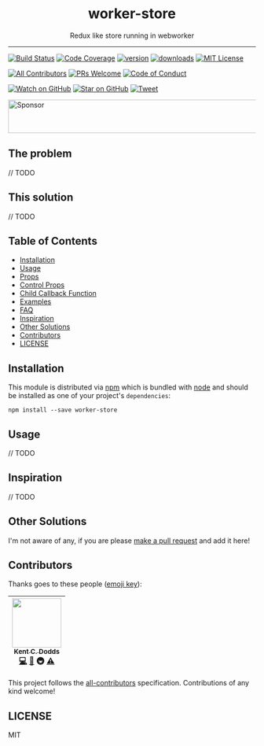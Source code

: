 <div align="center">
<h1>worker-store</h1>

<p>Redux like store running in webworker</p>
</div>

<hr />

[![Build Status][build-badge]][build]
[![Code Coverage][coverage-badge]][coverage]
[![version][version-badge]][package]
[![downloads][downloads-badge]][npmtrends]
[![MIT License][license-badge]][LICENSE]

[![All Contributors](https://img.shields.io/badge/all_contributors-1-orange.svg?style=flat-square)](#contributors)
[![PRs Welcome][prs-badge]][prs]
[![Code of Conduct][coc-badge]][coc]

[![Watch on GitHub][github-watch-badge]][github-watch]
[![Star on GitHub][github-star-badge]][github-star]
[![Tweet][twitter-badge]][twitter]

<a href="https://app.codesponsor.io/link/PKGFLnhDiFvsUA5P4kAXfiPs/kentcdodds/worker-store" rel="nofollow"><img src="https://app.codesponsor.io/embed/PKGFLnhDiFvsUA5P4kAXfiPs/kentcdodds/worker-store.svg" style="width: 888px; height: 68px;" alt="Sponsor" /></a>

## The problem

// TODO

## This solution

// TODO

## Table of Contents

<!-- START doctoc generated TOC please keep comment here to allow auto update -->
<!-- DON'T EDIT THIS SECTION. It'll update automatically -->

- [Installation](#installation)
- [Usage](#usage)
- [Props](#props)
- [Control Props](#control-props)
- [Child Callback Function](#child-callback-function)
- [Examples](#examples)
- [FAQ](#faq)
- [Inspiration](#inspiration)
- [Other Solutions](#other-solutions)
- [Contributors](#contributors)
- [LICENSE](#license)

<!-- END doctoc generated TOC please keep comment here to allow auto update -->

## Installation

This module is distributed via [npm][npm] which is bundled with [node][node] and
should be installed as one of your project's `dependencies`:

```
npm install --save worker-store
```

## Usage

// TODO

## Inspiration

// TODO

## Other Solutions

I'm not aware of any, if you are please [make a pull request][prs] and add it
here!

## Contributors

Thanks goes to these people ([emoji key][emojis]):

<!-- ALL-CONTRIBUTORS-LIST:START - Do not remove or modify this section -->
| [<img src="https://avatars.githubusercontent.com/u/1500684?v=3" width="100px;"/><br /><sub>Kent C. Dodds</sub>](https://kentcdodds.com)<br />[💻](https://github.com/kentcdodds/worker-store/commits?author=kentcdodds) [📖](https://github.com/kentcdodds/worker-store/commits?author=kentcdodds) 🚇 [⚠️](https://github.com/kentcdodds/worker-store/commits?author=kentcdodds) |
| :---: |
<!-- ALL-CONTRIBUTORS-LIST:END -->

This project follows the [all-contributors][all-contributors] specification.
Contributions of any kind welcome!

## LICENSE

MIT

[npm]: https://www.npmjs.com/
[node]: https://nodejs.org
[build-badge]: https://img.shields.io/travis/kentcdodds/worker-store.svg?style=flat-square
[build]: https://travis-ci.org/kentcdodds/worker-store
[coverage-badge]: https://img.shields.io/codecov/c/github/kentcdodds/worker-store.svg?style=flat-square
[coverage]: https://codecov.io/github/kentcdodds/worker-store
[version-badge]: https://img.shields.io/npm/v/worker-store.svg?style=flat-square
[package]: https://www.npmjs.com/package/worker-store
[downloads-badge]: https://img.shields.io/npm/dm/worker-store.svg?style=flat-square
[npmtrends]: http://www.npmtrends.com/worker-store
[license-badge]: https://img.shields.io/npm/l/worker-store.svg?style=flat-square
[license]: https://github.com/kentcdodds/worker-store/blob/master/LICENSE
[prs-badge]: https://img.shields.io/badge/PRs-welcome-brightgreen.svg?style=flat-square
[prs]: http://makeapullrequest.com
[donate-badge]: https://img.shields.io/badge/$-support-green.svg?style=flat-square
[coc-badge]: https://img.shields.io/badge/code%20of-conduct-ff69b4.svg?style=flat-square
[coc]: https://github.com/kentcdodds/worker-store/blob/master/other/CODE_OF_CONDUCT.md
[github-watch-badge]: https://img.shields.io/github/watchers/kentcdodds/worker-store.svg?style=social
[github-watch]: https://github.com/kentcdodds/worker-store/watchers
[github-star-badge]: https://img.shields.io/github/stars/kentcdodds/worker-store.svg?style=social
[github-star]: https://github.com/kentcdodds/worker-store/stargazers
[twitter]: https://twitter.com/intent/tweet?text=Check%20out%20worker-store%20by%20%40kentcdodds%20https%3A%2F%2Fgithub.com%2Fkentcdodds%2Fworker-store%20%F0%9F%91%8D
[twitter-badge]: https://img.shields.io/twitter/url/https/github.com/kentcdodds/worker-store.svg?style=social
[emojis]: https://github.com/kentcdodds/all-contributors#emoji-key
[all-contributors]: https://github.com/kentcdodds/all-contributors
